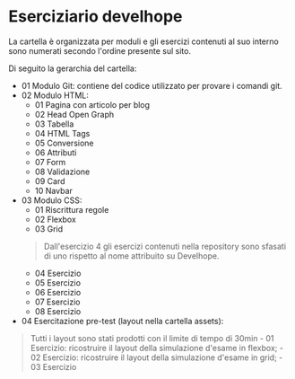 # Eserciziario develhope

La cartella è organizzata per moduli e gli esercizi contenuti al suo interno sono numerati secondo l'ordine presente sul sito.

Di seguito la gerarchia del cartella:

- 01 Modulo Git: contiene del codice utilizzato per provare i comandi git.
- 02 Modulo HTML:
    - 01 Pagina con articolo per blog
    - 02 Head Open Graph
    - 03 Tabella
    - 04 HTML Tags
    - 05 Conversione
    - 06 Attributi
    - 07 Form
    - 08 Validazione
    - 09 Card
    - 10 Navbar
- 03 Modulo CSS:
    - 01 Riscrittura regole
    - 02 Flexbox
    - 03 Grid
    >Dall'esercizio 4 gli esercizi contenuti nella repository sono sfasati di uno rispetto al nome attribuito su Develhope.
    - 04 Esercizio
    - 05 Esercizio
    - 06 Esercizio
    - 07 Esercizio
    - 08 Esercizio
- 04 Esercitazione pre-test (layout nella cartella assets):
>Tutti i layout sono stati prodotti con il limite di tempo di 30min
    - 01 Esercizio: ricostruire il layout della simulazione d'esame in flexbox;
    - 02 Esercizio: ricostruire il layout della simulazione d'esame in grid;
    - 03 Esercizio